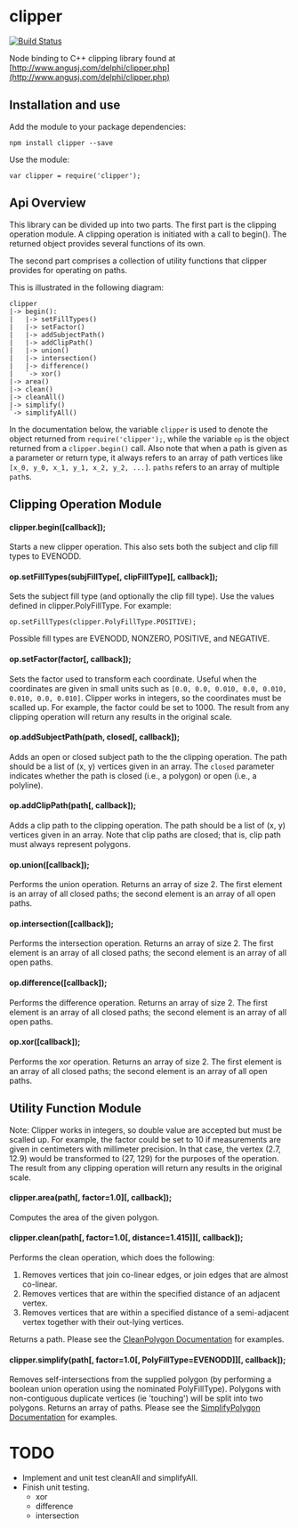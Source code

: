 clipper
=======

[![Build Status](https://travis-ci.org/kyleburnett/clipper.svg?branch=update-api)](https://travis-ci.org/kyleburnett/clipper)

Node binding to C++ clipping library found at [http://www.angusj.com/delphi/clipper.php](http://www.angusj.com/delphi/clipper.php)

Installation and use
-------

Add the module to your package dependencies:

    npm install clipper --save

Use the module:
    
    var clipper = require('clipper');

Api Overview
-------

This library can be divided up into two parts. The first part is the clipping operation module. A clipping operation is initiated with a call to begin(). The returned object provides several functions of its own.

The second part comprises a collection of utility functions that clipper provides for operating on paths.

This is illustrated in the following diagram:

```
clipper
|-> begin():
|   |-> setFillTypes()
|   |-> setFactor()
|   |-> addSubjectPath()
|   |-> addClipPath()
|   |-> union()
|   |-> intersection()
|   |-> difference()
|   `-> xor()
|-> area()
|-> clean()
|-> cleanAll()
|-> simplify()
`-> simplifyAll()
```

In the documentation below, the variable `clipper` is used to denote the object returned from `require('clipper');`, while the variable `op` is the object returned from a `clipper.begin()` call. Also note that when a path is given as a parameter or return type, it always refers to an array of path vertices like `[x_0, y_0, x_1, y_1, x_2, y_2, ...]`. `paths` refers to an array of multiple `path`s.

Clipping Operation Module
-------

#### clipper.begin([callback]);

Starts a new clipper operation. This also sets both the subject and clip fill types to EVENODD.

#### op.setFillTypes(subjFillType[, clipFillType][, callback]);

Sets the subject fill type (and optionally the clip fill type). Use the values defined in clipper.PolyFillType. For example:

    op.setFillTypes(clipper.PolyFillType.POSITIVE);

Possible fill types are EVENODD, NONZERO, POSITIVE, and NEGATIVE.

#### op.setFactor(factor[, callback]);

Sets the factor used to transform each coordinate. Useful when the coordinates are given in small units such as `[0.0, 0.0, 0.010, 0.0, 0.010, 0.010, 0.0, 0.010]`. Clipper works in integers, so the coordinates must be scalled up. For example, the factor could be set to 1000. The result from any clipping operation will return any results in the original scale.

#### op.addSubjectPath(path, closed[, callback]);

Adds an open or closed subject path to the the clipping operation. The path should be a list of (x, y) vertices given in an array. The `closed` parameter indicates whether the path is closed (i.e., a polygon) or open (i.e., a polyline).

#### op.addClipPath(path[, callback]);

Adds a clip path to the clipping operation. The path should be a list of (x, y) vertices given in an array. Note that clip paths are closed; that is, clip path must always represent polygons.

#### op.union([callback]);

Performs the union operation. Returns an array of size 2. The first element is an array of all closed paths; the second element is an array of all open paths.

#### op.intersection([callback]);

Performs the intersection operation. Returns an array of size 2. The first element is an array of all closed paths; the second element is an array of all open paths.

#### op.difference([callback]);

Performs the difference operation. Returns an array of size 2. The first element is an array of all closed paths; the second element is an array of all open paths.

#### op.xor([callback]);

Performs the xor operation. Returns an array of size 2. The first element is an array of all closed paths; the second element is an array of all open paths.

Utility Function Module
-------

Note: Clipper works in integers, so double value are accepted but must be scalled up. For example, the factor could be set to 10 if measurements are given in centimeters with millimeter precision. In that case, the vertex (2.7, 12.9) would be transformed to (27, 129) for the purposes of the operation. The result from any clipping operation will return any results in the original scale.

#### clipper.area(path[, factor=1.0][, callback]);

Computes the area of the given polygon.

#### clipper.clean(path[, factor=1.0[, distance=1.415]][, callback]);

Performs the clean operation, which does the following:

1. Removes vertices that join co-linear edges, or join edges that are almost co-linear.
2. Removes vertices that are within the specified distance of an adjacent vertex.
3. Removes vertices that are within a specified distance of a semi-adjacent vertex together with their out-lying vertices.

Returns a path. Please see the [CleanPolygon Documentation](http://www.angusj.com/delphi/clipper/documentation/Docs/Units/ClipperLib/Functions/CleanPolygon.htm) for examples.

#### clipper.simplify(path[, factor=1.0[, PolyFillType=EVENODD]][, callback]);

Removes self-intersections from the supplied polygon (by performing a boolean union operation using the nominated PolyFillType).
Polygons with non-contiguous duplicate vertices (ie 'touching') will be split into two polygons. Returns an array of paths. Please see the [SimplifyPolygon Documentation](http://www.angusj.com/delphi/clipper/documentation/Docs/Units/ClipperLib/Functions/SimplifyPolygon.htm) for examples.

# TODO

- Implement and unit test cleanAll and simplifyAll.
- Finish unit testing.
  - xor
  - difference
  - intersection